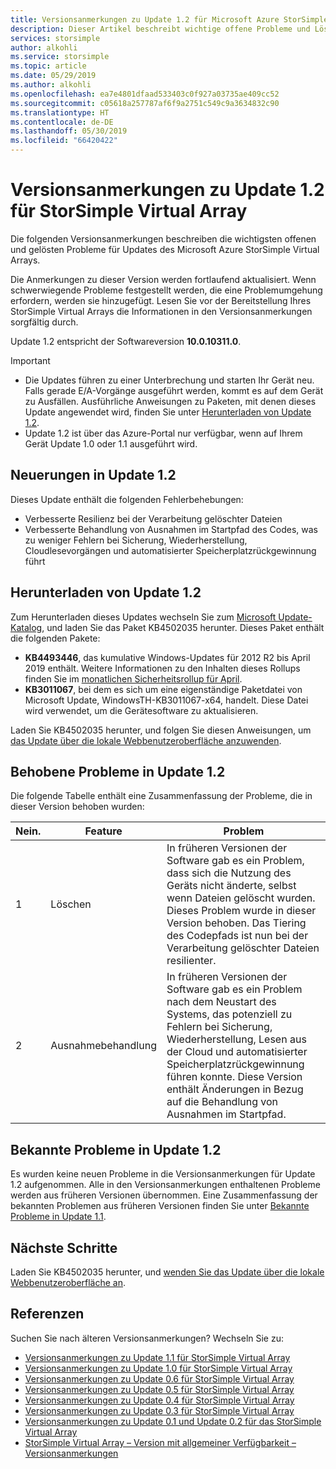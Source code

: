 ```yaml
---
title: Versionsanmerkungen zu Update 1.2 für Microsoft Azure StorSimple Virtual Array | Microsoft-Dokumentation
description: Dieser Artikel beschreibt wichtige offene Probleme und Lösungen für StorSimple Virtual Array mit Update 1.2.
services: storsimple
author: alkohli
ms.service: storsimple
ms.topic: article
ms.date: 05/29/2019
ms.author: alkohli
ms.openlocfilehash: ea7e4801dfaad533403c0f927a03735ae409cc52
ms.sourcegitcommit: c05618a257787af6f9a2751c549c9a3634832c90
ms.translationtype: HT
ms.contentlocale: de-DE
ms.lasthandoff: 05/30/2019
ms.locfileid: "66420422"
---
```

# <a name="storsimple-virtual-array-update-12-release-notes"></a>Versionsanmerkungen zu Update 1.2 für StorSimple Virtual Array

Die folgenden Versionsanmerkungen beschreiben die wichtigsten offenen und gelösten Probleme für Updates des Microsoft Azure StorSimple Virtual Arrays.

Die Anmerkungen zu dieser Version werden fortlaufend aktualisiert. Wenn schwerwiegende Probleme festgestellt werden, die eine Problemumgehung erfordern, werden sie hinzugefügt. Lesen Sie vor der Bereitstellung Ihres StorSimple Virtual Arrays die Informationen in den Versionsanmerkungen sorgfältig durch.

Update 1.2 entspricht der Softwareversion **10.0.10311.0**.

> [!IMPORTANT]
> - Die Updates führen zu einer Unterbrechung und starten Ihr Gerät neu. Falls gerade E/A-Vorgänge ausgeführt werden, kommt es auf dem Gerät zu Ausfällen. Ausführliche Anweisungen zu Paketen, mit denen dieses Update angewendet wird, finden Sie unter [Herunterladen von Update 1.2](#download-update-12).
> - Update 1.2 ist über das Azure-Portal nur verfügbar, wenn auf Ihrem Gerät Update 1.0 oder 1.1 ausgeführt wird.

## <a name="whats-new-in-update-12"></a>Neuerungen in Update 1.2

Dieses Update enthält die folgenden Fehlerbehebungen:

- Verbesserte Resilienz bei der Verarbeitung gelöschter Dateien
- Verbesserte Behandlung von Ausnahmen im Startpfad des Codes, was zu weniger Fehlern bei Sicherung, Wiederherstellung, Cloudlesevorgängen und automatisierter Speicherplatzrückgewinnung führt

## <a name="download-update-12"></a>Herunterladen von Update 1.2

Zum Herunterladen dieses Updates wechseln Sie zum [Microsoft Update-Katalog](https://www.catalog.update.microsoft.com/Home.aspx), und laden Sie das Paket KB4502035 herunter. Dieses Paket enthält die folgenden Pakete:

 - **KB4493446**, das kumulative Windows-Updates für 2012 R2 bis April 2019 enthält. Weitere Informationen zu den Inhalten dieses Rollups finden Sie im [monatlichen Sicherheitsrollup für April](https://support.microsoft.com/help/4493446/windows-8-1-update-kb4493446).
 - **KB3011067**, bei dem es sich um eine eigenständige Paketdatei von Microsoft Update, WindowsTH-KB3011067-x64, handelt. Diese Datei wird verwendet, um die Gerätesoftware zu aktualisieren.

Laden Sie KB4502035 herunter, und folgen Sie diesen Anweisungen, um [das Update über die lokale Webbenutzeroberfläche anzuwenden](storsimple-virtual-array-install-update-11.md#use-the-local-web-ui).

## <a name="issues-fixed-in-update-12"></a>Behobene Probleme in Update 1.2

Die folgende Tabelle enthält eine Zusammenfassung der Probleme, die in dieser Version behoben wurden:

| Nein. | Feature | Problem |
| --- | --- | --- |
| 1 |Löschen| In früheren Versionen der Software gab es ein Problem, dass sich die Nutzung des Geräts nicht änderte, selbst wenn Dateien gelöscht wurden. Dieses Problem wurde in dieser Version behoben. Das Tiering des Codepfads ist nun bei der Verarbeitung gelöschter Dateien resilienter.|
| 2 |Ausnahmebehandlung| In früheren Versionen der Software gab es ein Problem nach dem Neustart des Systems, das potenziell zu Fehlern bei Sicherung, Wiederherstellung, Lesen aus der Cloud und automatisierter Speicherplatzrückgewinnung führen konnte. Diese Version enthält Änderungen in Bezug auf die Behandlung von Ausnahmen im Startpfad.|

## <a name="known-issues-in-update-12"></a>Bekannte Probleme in Update 1.2

Es wurden keine neuen Probleme in die Versionsanmerkungen für Update 1.2 aufgenommen. Alle in den Versionsanmerkungen enthaltenen Probleme werden aus früheren Versionen übernommen. Eine Zusammenfassung der bekannten Problemen aus früheren Versionen finden Sie unter [Bekannte Probleme in Update 1.1](storsimple-virtual-array-update-11-release-notes.md#known-issues-in-update-11).

## <a name="next-steps"></a>Nächste Schritte

Laden Sie KB4502035 herunter, und [wenden Sie das Update über die lokale Webbenutzeroberfläche an](storsimple-virtual-array-install-update-11.md#use-the-local-web-ui).

## <a name="references"></a>Referenzen

Suchen Sie nach älteren Versionsanmerkungen? Wechseln Sie zu:
* [Versionsanmerkungen zu Update 1.1 für StorSimple Virtual Array](storsimple-virtual-array-update-11-release-notes.md)
* [Versionsanmerkungen zu Update 1.0 für StorSimple Virtual Array](storsimple-virtual-array-update-1-release-notes.md)
* [Versionsanmerkungen zu Update 0.6 für StorSimple Virtual Array](storsimple-virtual-array-update-06-release-notes.md)
* [Versionsanmerkungen zu Update 0.5 für StorSimple Virtual Array](storsimple-virtual-array-update-05-release-notes.md)
* [Versionsanmerkungen zu Update 0.4 für StorSimple Virtual Array](storsimple-virtual-array-update-04-release-notes.md)
* [Versionsanmerkungen zu Update 0.3 für StorSimple Virtual Array](storsimple-ova-update-03-release-notes.md)
* [Versionsanmerkungen zu Update 0.1 und Update 0.2 für das StorSimple Virtual Array](storsimple-ova-update-01-release-notes.md)
* [StorSimple Virtual Array – Version mit allgemeiner Verfügbarkeit – Versionsanmerkungen](storsimple-ova-pp-release-notes.md)
